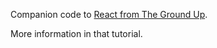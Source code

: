 Companion code to [React from The Ground Up](https://www.udemy.com/reactjs-from-the-ground-up). 

More information in that tutorial.

